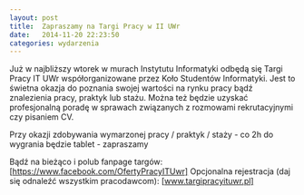 ```yaml
---
layout:	post
title:	Zapraszamy na Targi Pracy w II UWr
date:	2014-11-20 22:23:50
categories:	wydarzenia
---
```


Już w najbliższy wtorek w murach Instytutu Informatyki odbędą się Targi Pracy IT UWr współorganizowane przez Koło Studentów Informatyki.
Jest to świetna okazja do poznania swojej wartości na rynku pracy bądź znalezienia pracy, praktyk lub stażu. Można też będzie uzyskać profesjonalną poradę w sprawach związanych z rozmowami rekrutacyjnymi czy pisaniem CV.

Przy okazji zdobywania wymarzonej pracy / praktyk / staży - co 2h do wygrania będzie tablet - zapraszamy

Bądź na bieżąco i polub fanpage targów: [https://www.facebook.com/OfertyPracyITUwr]
Opcjonalna rejestracja (daj się odnaleźć wszystkim pracodawcom): [www.targipracyituwr.pl]

